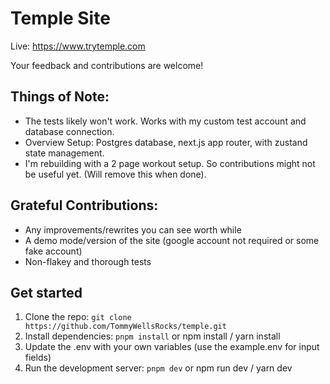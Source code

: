 # Temple Site
Live: https://www.trytemple.com

Your feedback and contributions are welcome!

## Things of Note:
- The tests likely won't work. Works with my custom test account and database connection.
- Overview Setup: Postgres database, next.js app router, with zustand state management.
- I'm rebuilding with a 2 page workout setup. So contributions might not be useful yet. (Will remove this when done).

## Grateful Contributions:
- Any improvements/rewrites you can see worth while
- A demo mode/version of the site (google account not required or some fake account)
- Non-flakey and thorough tests

## Get started

1. Clone the repo: 
``git clone https://github.com/TommyWellsRocks/temple.git``
2. Install dependencies:
``pnpm install`` or npm install / yarn install
3. Update the .env with your own variables (use the example.env for input fields)
4. Run the development server:
``pnpm dev`` or npm run dev / yarn dev
